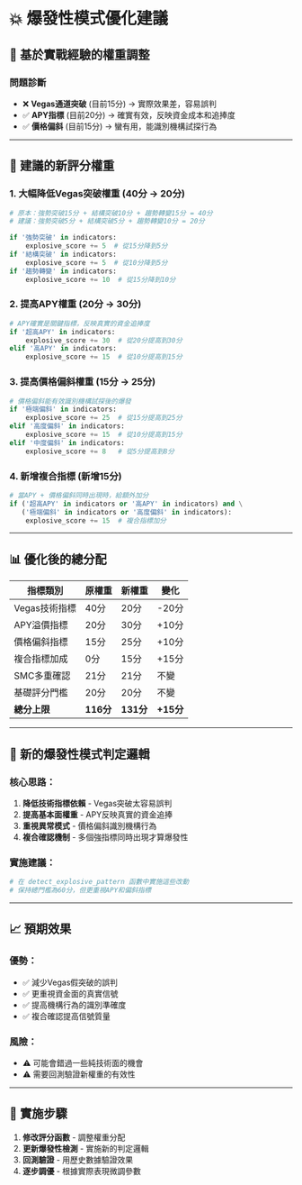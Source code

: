 # 💥 爆發性模式優化建議

## 🎯 基於實戰經驗的權重調整

### 問題診斷
- ❌ **Vegas通道突破** (目前15分) → 實際效果差，容易誤判
- ✅ **APY指標** (目前20分) → 確實有效，反映資金成本和追捧度
- ✅ **價格偏斜** (目前15分) → 蠻有用，能識別機構試探行為

---

## 🔧 建議的新評分權重

### 1. 大幅降低Vegas突破權重 (40分 → 20分)
```python
# 原本：強勢突破15分 + 結構突破10分 + 趨勢轉變15分 = 40分
# 建議：強勢突破5分 + 結構突破5分 + 趨勢轉變10分 = 20分

if '強勢突破' in indicators:
    explosive_score += 5  # 從15分降到5分
if '結構突破' in indicators:
    explosive_score += 5  # 從10分降到5分  
if '趨勢轉變' in indicators:
    explosive_score += 10  # 從15分降到10分
```

### 2. 提高APY權重 (20分 → 30分)
```python
# APY確實是關鍵指標，反映真實的資金追捧度
if '超高APY' in indicators:
    explosive_score += 30  # 從20分提高到30分
elif '高APY' in indicators:
    explosive_score += 15  # 從10分提高到15分
```

### 3. 提高價格偏斜權重 (15分 → 25分)
```python
# 價格偏斜能有效識別機構試探後的爆發
if '極端偏斜' in indicators:
    explosive_score += 25  # 從15分提高到25分
elif '高度偏斜' in indicators:
    explosive_score += 15  # 從10分提高到15分
elif '中度偏斜' in indicators:
    explosive_score += 8   # 從5分提高到8分
```

### 4. 新增複合指標 (新增15分)
```python
# 當APY + 價格偏斜同時出現時，給額外加分
if ('超高APY' in indicators or '高APY' in indicators) and \
   ('極端偏斜' in indicators or '高度偏斜' in indicators):
    explosive_score += 15  # 複合指標加分
```

---

## 📊 優化後的總分配

| 指標類別 | 原權重 | 新權重 | 變化 |
|---------|--------|--------|------|
| Vegas技術指標 | 40分 | 20分 | -20分 |
| APY溢價指標 | 20分 | 30分 | +10分 |
| 價格偏斜指標 | 15分 | 25分 | +10分 |
| 複合指標加成 | 0分 | 15分 | +15分 |
| SMC多重確認 | 21分 | 21分 | 不變 |
| 基礎評分門檻 | 20分 | 20分 | 不變 |
| **總分上限** | **116分** | **131分** | **+15分** |

---

## 🎯 新的爆發性模式判定邏輯

### 核心思路：
1. **降低技術指標依賴** - Vegas突破太容易誤判
2. **提高基本面權重** - APY反映真實的資金追捧
3. **重視異常模式** - 價格偏斜識別機構行為
4. **複合確認機制** - 多個強指標同時出現才算爆發性

### 實施建議：
```python
# 在 detect_explosive_pattern 函數中實施這些改動
# 保持總門檻為60分，但更重視APY和偏斜指標
```

---

## 📈 預期效果

### 優勢：
- ✅ 減少Vegas假突破的誤判
- ✅ 更重視資金面的真實信號  
- ✅ 提高機構行為的識別準確度
- ✅ 複合確認提高信號質量

### 風險：
- ⚠️ 可能會錯過一些純技術面的機會
- ⚠️ 需要回測驗證新權重的有效性

---

## 🔄 實施步驟

1. **修改評分函數** - 調整權重分配
2. **更新爆發性檢測** - 實施新的判定邏輯  
3. **回測驗證** - 用歷史數據驗證效果
4. **逐步調優** - 根據實際表現微調參數